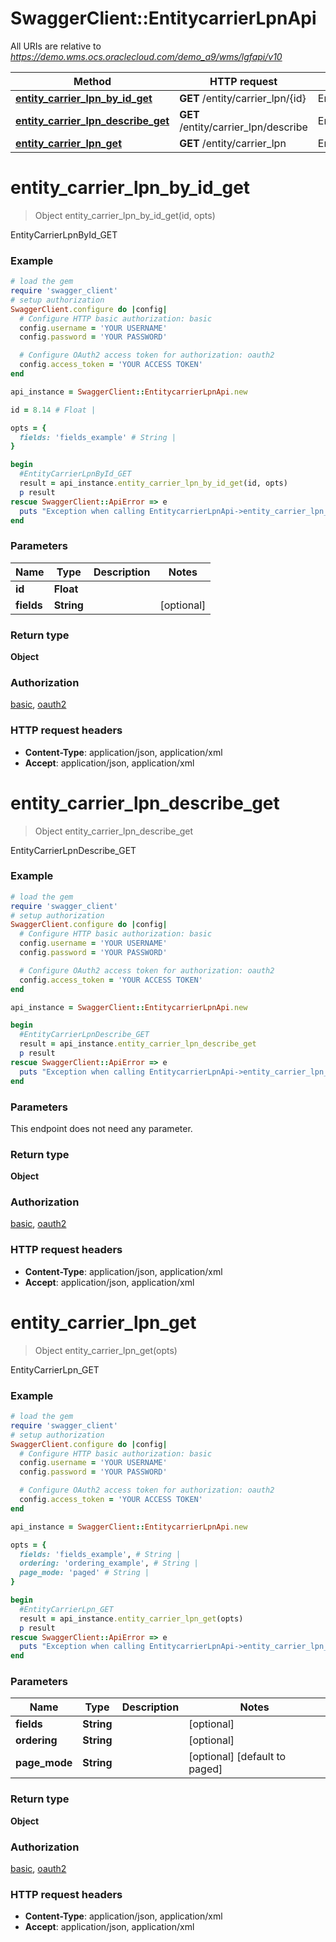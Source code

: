 # SwaggerClient::EntitycarrierLpnApi

All URIs are relative to *https://demo.wms.ocs.oraclecloud.com/demo_a9/wms/lgfapi/v10*

Method | HTTP request | Description
------------- | ------------- | -------------
[**entity_carrier_lpn_by_id_get**](EntitycarrierLpnApi.md#entity_carrier_lpn_by_id_get) | **GET** /entity/carrier_lpn/{id} | EntityCarrierLpnById_GET
[**entity_carrier_lpn_describe_get**](EntitycarrierLpnApi.md#entity_carrier_lpn_describe_get) | **GET** /entity/carrier_lpn/describe | EntityCarrierLpnDescribe_GET
[**entity_carrier_lpn_get**](EntitycarrierLpnApi.md#entity_carrier_lpn_get) | **GET** /entity/carrier_lpn | EntityCarrierLpn_GET


# **entity_carrier_lpn_by_id_get**
> Object entity_carrier_lpn_by_id_get(id, opts)

EntityCarrierLpnById_GET



### Example
```ruby
# load the gem
require 'swagger_client'
# setup authorization
SwaggerClient.configure do |config|
  # Configure HTTP basic authorization: basic
  config.username = 'YOUR USERNAME'
  config.password = 'YOUR PASSWORD'

  # Configure OAuth2 access token for authorization: oauth2
  config.access_token = 'YOUR ACCESS TOKEN'
end

api_instance = SwaggerClient::EntitycarrierLpnApi.new

id = 8.14 # Float | 

opts = { 
  fields: 'fields_example' # String | 
}

begin
  #EntityCarrierLpnById_GET
  result = api_instance.entity_carrier_lpn_by_id_get(id, opts)
  p result
rescue SwaggerClient::ApiError => e
  puts "Exception when calling EntitycarrierLpnApi->entity_carrier_lpn_by_id_get: #{e}"
end
```

### Parameters

Name | Type | Description  | Notes
------------- | ------------- | ------------- | -------------
 **id** | **Float**|  | 
 **fields** | **String**|  | [optional] 

### Return type

**Object**

### Authorization

[basic](../README.md#basic), [oauth2](../README.md#oauth2)

### HTTP request headers

 - **Content-Type**: application/json, application/xml
 - **Accept**: application/json, application/xml



# **entity_carrier_lpn_describe_get**
> Object entity_carrier_lpn_describe_get

EntityCarrierLpnDescribe_GET



### Example
```ruby
# load the gem
require 'swagger_client'
# setup authorization
SwaggerClient.configure do |config|
  # Configure HTTP basic authorization: basic
  config.username = 'YOUR USERNAME'
  config.password = 'YOUR PASSWORD'

  # Configure OAuth2 access token for authorization: oauth2
  config.access_token = 'YOUR ACCESS TOKEN'
end

api_instance = SwaggerClient::EntitycarrierLpnApi.new

begin
  #EntityCarrierLpnDescribe_GET
  result = api_instance.entity_carrier_lpn_describe_get
  p result
rescue SwaggerClient::ApiError => e
  puts "Exception when calling EntitycarrierLpnApi->entity_carrier_lpn_describe_get: #{e}"
end
```

### Parameters
This endpoint does not need any parameter.

### Return type

**Object**

### Authorization

[basic](../README.md#basic), [oauth2](../README.md#oauth2)

### HTTP request headers

 - **Content-Type**: application/json, application/xml
 - **Accept**: application/json, application/xml



# **entity_carrier_lpn_get**
> Object entity_carrier_lpn_get(opts)

EntityCarrierLpn_GET



### Example
```ruby
# load the gem
require 'swagger_client'
# setup authorization
SwaggerClient.configure do |config|
  # Configure HTTP basic authorization: basic
  config.username = 'YOUR USERNAME'
  config.password = 'YOUR PASSWORD'

  # Configure OAuth2 access token for authorization: oauth2
  config.access_token = 'YOUR ACCESS TOKEN'
end

api_instance = SwaggerClient::EntitycarrierLpnApi.new

opts = { 
  fields: 'fields_example', # String | 
  ordering: 'ordering_example', # String | 
  page_mode: 'paged' # String | 
}

begin
  #EntityCarrierLpn_GET
  result = api_instance.entity_carrier_lpn_get(opts)
  p result
rescue SwaggerClient::ApiError => e
  puts "Exception when calling EntitycarrierLpnApi->entity_carrier_lpn_get: #{e}"
end
```

### Parameters

Name | Type | Description  | Notes
------------- | ------------- | ------------- | -------------
 **fields** | **String**|  | [optional] 
 **ordering** | **String**|  | [optional] 
 **page_mode** | **String**|  | [optional] [default to paged]

### Return type

**Object**

### Authorization

[basic](../README.md#basic), [oauth2](../README.md#oauth2)

### HTTP request headers

 - **Content-Type**: application/json, application/xml
 - **Accept**: application/json, application/xml



